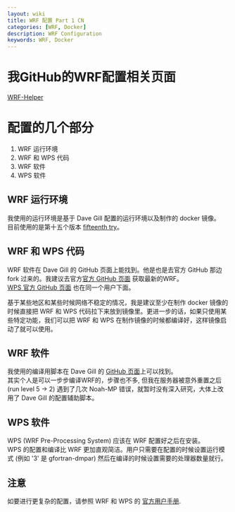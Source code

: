 ```yaml
---
layout: wiki
title: WRF 配置 Part 1 CN
categories: [WRF, Docker]
description: WRF Configuration
keywords: WRF, Docker
---
```


# 我GitHub的WRF配置相关页面
[WRF-Helper](https://github.com/vysitu/wrf-helper)

# 配置的几个部分
1. WRF 运行环境
2. WRF 和 WPS 代码
3. WRF 软件
4. WPS 软件

## WRF 运行环境
我使用的运行环境是基于 Dave Gill 配置的运行环境以及制作的 docker 镜像。   
目前使用的是第十五个版本 [fifteenth try](https://hub.docker.com/r/davegill/wrf-coop/tags)。

## WRF 和 WPS 代码
WRF 软件在 Dave Gill 的 GitHub 页面上能找到。他是也是去官方 GitHub 那边 fork 过来的。我建议去官方[官方 GitHub 页面](https://github.com/wrf-model/WRF) 获取最新的WRF。       
[WPS 官方 GitHub 页面](https://github.com/wrf-model/WPS) 也在同一个用户下面。  

基于某些地区和某些时候网络不稳定的情况，我是建议至少在制作 docker 镜像的时候直接把 WRF 和 WPS 代码拉下来放到镜像里。更进一步的话，如果只使用某些特定功能，我们可以把 WRF 和 WPS 在制作镜像的时候都编译好，这样镜像启动了就可以使用。

## WRF 软件
我使用的编译用脚本在 Dave Gill 的 [GitHub 页面](https://github.com/davegill/SCRIPTS)上可以找到。       
其实个人是可以一步步编译WRF的，步骤也不多, 但我在服务器被意外重置之后 (run level 5 -> 2) 遇到了几次 Noah-MP 错误，就暂时没有深入研究，大体上改用了 Dave Gill 的配置辅助脚本。    

## WPS 软件
WPS (WRF Pre-Processing System) 应该在 WRF 配置好之后在安装。      
WPS 的配置和编译比 WRF 更加直观简洁。用户只需要在配置的时候设置运行模式 (例如 '3' 是 gfortran-dmpar) 然后在编译的时候设置需要的处理器数量就行。 

## 注意
如要进行更复杂的配置，请参照 WRF 和 WPS 的 [官方用户手册](https://www2.mmm.ucar.edu/wrf/users/docs/user_guide_v4/contents.html).